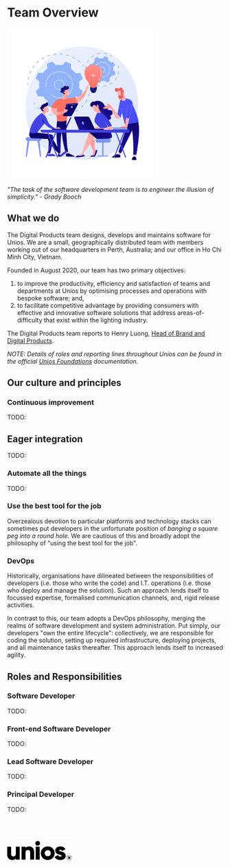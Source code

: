 # Team Overview

<img src="./images/team.jpg" alt="Unios Campfire" width="350px" />

_"The task of the software development team is to engineer the illusion of simplicity." - Grady Booch_

## What we do

The Digital Products team designs, develops and maintains software for Unios. We are a small, geographically distributed team with members working out of our headquarters in Perth, Australia; and our office in Ho Chi Minh City, Vietnam.

Founded in August 2020, our team has two primary objectives:

1. to improve the productivity, efficiency and satisfaction of teams and departments at Unios by optimising processes and operations with bespoke software; and,
1. to facilitate competitive advantage by providing consumers with effective and innovative software solutions that address areas-of-difficulty that exist within the lighting industry.

The Digital Products team reports to Henry Luong, [Head of Brand and Digital Products](https://premiuml.sharepoint.com/sites/australia/Shared%20Documents/Forms/AllItems.aspx?originalPath=aHR0cHM6Ly9wcmVtaXVtbC5zaGFyZXBvaW50LmNvbS86Zjovcy9hdXN0cmFsaWEvRWk2WDdLWERKTDVPaWNUVUkzN0trNHNCRXFkUkE1eEJONjVUMlV1cExGeFh2UT9ydGltZT1LX2dnU3A2YTJVZw&id=%2Fsites%2Faustralia%2FShared%20Documents%2FGeneral%2FUnios%20Foundations%20Documents%2FPerformance%20Profiles%2FBrand%20%26%20Digital%20Products%2FPerformance%20Profile%20%28Head%20of%20Brand%20%26%20Digital%20Products%29%2Epdf&parent=%2Fsites%2Faustralia%2FShared%20Documents%2FGeneral%2FUnios%20Foundations%20Documents%2FPerformance%20Profiles%2FBrand%20%26%20Digital%20Products).

_NOTE: Details of roles and reporting lines throughout Unios can be found in the official [Unios Foundations](https://premiuml.sharepoint.com/sites/australia/Shared%20Documents/Forms/AllItems.aspx?originalPath=aHR0cHM6Ly9wcmVtaXVtbC5zaGFyZXBvaW50LmNvbS86Zjovcy9hdXN0cmFsaWEvRWk2WDdLWERKTDVPaWNUVUkzN0trNHNCRXFkUkE1eEJONjVUMlV1cExGeFh2UT9ydGltZT1LX2dnU3A2YTJVZw&id=%2Fsites%2Faustralia%2FShared%20Documents%2FGeneral%2FUnios%20Foundations%20Documents&viewid=db25c798%2D68c7%2D4fd7%2Da831%2D113869b9c3de) documentation._

## Our culture and principles

### Continuous improvement

TODO:

## Eager integration

TODO:

### Automate all the things

TODO:

### Use the best tool for the job

Overzealous devotion to particular platforms and technology stacks can sometimes put developers in the unfortunate position of _banging a square peg into a round hole_. We are cautious of this and broadly adopt the philosophy of "using the best tool for the job".

### DevOps

Historically, organisations have dilineated between the responsibilities of developers (i.e. those who write the code) and I.T. operations (i.e. those who deploy and manage the solution). Such an approach lends itself to focussed expertise, formalised communication channels, and, rigid release activities.

In contrast to this, our team adopts a DevOps philosophy, merging the realms of software development and system administration. Put simply, our developers "own the entire lifecycle": collectively, we are responsible for coding the solution, setting up required infrastructure, deploying projects, and all maintenance tasks thereafter. This approach lends itself to increased agility.

## Roles and Responsibilities

### Software Developer

TODO:

### Front-end Software Developer

TODO:

### Lead Software Developer

TODO:

### Principal Developer

TODO:

<br />
<br />
<br />
<img src="./images/unios-wordmark-black.png" alt="Unios" width="150px" />
